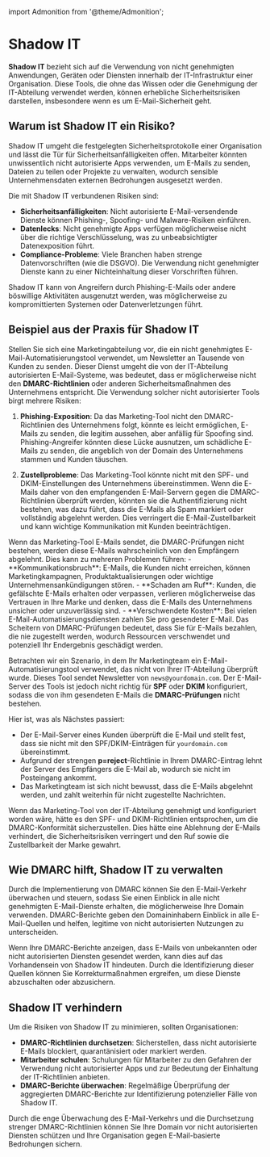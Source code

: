 import Admonition from '@theme/Admonition';

# Shadow IT

**Shadow IT** bezieht sich auf die Verwendung von nicht genehmigten Anwendungen, Geräten oder Diensten innerhalb der IT-Infrastruktur einer Organisation. Diese Tools, die ohne das Wissen oder die Genehmigung der IT-Abteilung verwendet werden, können erhebliche Sicherheitsrisiken darstellen, insbesondere wenn es um E-Mail-Sicherheit geht.

## Warum ist Shadow IT ein Risiko?

Shadow IT umgeht die festgelegten Sicherheitsprotokolle einer Organisation und lässt die Tür für Sicherheitsanfälligkeiten offen. Mitarbeiter könnten unwissentlich nicht autorisierte Apps verwenden, um E-Mails zu senden, Dateien zu teilen oder Projekte zu verwalten, wodurch sensible Unternehmensdaten externen Bedrohungen ausgesetzt werden.

Die mit Shadow IT verbundenen Risiken sind:

- **Sicherheitsanfälligkeiten**: Nicht autorisierte E-Mail-versendende Dienste können Phishing-, Spoofing- und Malware-Risiken einführen.
- **Datenlecks**: Nicht genehmigte Apps verfügen möglicherweise nicht über die richtige Verschlüsselung, was zu unbeabsichtigter Datenexposition führt.
- **Compliance-Probleme**: Viele Branchen haben strenge Datenvorschriften (wie die DSGVO). Die Verwendung nicht genehmigter Dienste kann zu einer Nichteinhaltung dieser Vorschriften führen.

<Admonition type="danger" title="Kritisches Sicherheitsrisiko">
Shadow IT kann von Angreifern durch Phishing-E-Mails oder andere böswillige Aktivitäten ausgenutzt werden, was möglicherweise zu kompromittierten Systemen oder Datenverletzungen führt.
</Admonition>

## Beispiel aus der Praxis für Shadow IT

Stellen Sie sich eine Marketingabteilung vor, die ein nicht genehmigtes E-Mail-Automatisierungstool verwendet, um Newsletter an Tausende von Kunden zu senden. Dieser Dienst umgeht die von der IT-Abteilung autorisierten E-Mail-Systeme, was bedeutet, dass er möglicherweise nicht den **DMARC-Richtlinien** oder anderen Sicherheitsmaßnahmen des Unternehmens entspricht. Die Verwendung solcher nicht autorisierter Tools birgt mehrere Risiken:

1. **Phishing-Exposition**: Da das Marketing-Tool nicht den DMARC-Richtlinien des Unternehmens folgt, könnte es leicht ermöglichen, E-Mails zu senden, die legitim aussehen, aber anfällig für Spoofing sind. Phishing-Angreifer könnten diese Lücke ausnutzen, um schädliche E-Mails zu senden, die angeblich von der Domain des Unternehmens stammen und Kunden täuschen.

2. **Zustellprobleme**: Das Marketing-Tool könnte nicht mit den SPF- und DKIM-Einstellungen des Unternehmens übereinstimmen. Wenn die E-Mails daher von den empfangenden E-Mail-Servern gegen die DMARC-Richtlinien überprüft werden, könnten sie die Authentifizierung nicht bestehen, was dazu führt, dass die E-Mails als Spam markiert oder vollständig abgelehnt werden. Dies verringert die E-Mail-Zustellbarkeit und kann wichtige Kommunikation mit Kunden beeinträchtigen.

<Admonition type="warning" title="Die Kosten von Shadow IT auf E-Mail">
Wenn das Marketing-Tool E-Mails sendet, die DMARC-Prüfungen nicht bestehen, werden diese E-Mails wahrscheinlich von den Empfängern abgelehnt. Dies kann zu mehreren Problemen führen:
- **Kommunikationsbruch**: E-Mails, die Kunden nicht erreichen, können Marketingkampagnen, Produktaktualisierungen oder wichtige Unternehmensankündigungen stören.
- **Schaden am Ruf**: Kunden, die gefälschte E-Mails erhalten oder verpassen, verlieren möglicherweise das Vertrauen in Ihre Marke und denken, dass die E-Mails des Unternehmens unsicher oder unzuverlässig sind.
- **Verschwendete Kosten**: Bei vielen E-Mail-Automatisierungsdiensten zahlen Sie pro gesendeter E-Mail. Das Scheitern von DMARC-Prüfungen bedeutet, dass Sie für E-Mails bezahlen, die nie zugestellt werden, wodurch Ressourcen verschwendet und potenziell Ihr Endergebnis geschädigt werden.
</Admonition>

Betrachten wir ein Szenario, in dem Ihr Marketingteam ein E-Mail-Automatisierungstool verwendet, das nicht von Ihrer IT-Abteilung überprüft wurde. Dieses Tool sendet Newsletter von `news@yourdomain.com`. Der E-Mail-Server des Tools ist jedoch nicht richtig für **SPF** oder **DKIM** konfiguriert, sodass die von ihm gesendeten E-Mails die **DMARC-Prüfungen** nicht bestehen.

Hier ist, was als Nächstes passiert:

- Der E-Mail-Server eines Kunden überprüft die E-Mail und stellt fest, dass sie nicht mit den SPF/DKIM-Einträgen für `yourdomain.com` übereinstimmt.
- Aufgrund der strengen **p=reject**-Richtlinie in Ihrem DMARC-Eintrag lehnt der Server des Empfängers die E-Mail ab, wodurch sie nicht im Posteingang ankommt.
- Das Marketingteam ist sich nicht bewusst, dass die E-Mails abgelehnt werden, und zahlt weiterhin für nicht zugestellte Nachrichten.

<Admonition type="info" title="Was hätte getan werden können?">
Wenn das Marketing-Tool von der IT-Abteilung genehmigt und konfiguriert worden wäre, hätte es den SPF- und DKIM-Richtlinien entsprochen, um die DMARC-Konformität sicherzustellen. Dies hätte eine Ablehnung der E-Mails verhindert, die Sicherheitsrisiken verringert und den Ruf sowie die Zustellbarkeit der Marke gewahrt.
</Admonition>

## Wie DMARC hilft, Shadow IT zu verwalten

Durch die Implementierung von DMARC können Sie den E-Mail-Verkehr überwachen und steuern, sodass Sie einen Einblick in alle nicht genehmigten E-Mail-Dienste erhalten, die möglicherweise Ihre Domain verwenden. DMARC-Berichte geben den Domaininhabern Einblick in alle E-Mail-Quellen und helfen, legitime von nicht autorisierten Nutzungen zu unterscheiden.

<Admonition type="info" title="Shadow IT und DMARC">
Wenn Ihre DMARC-Berichte anzeigen, dass E-Mails von unbekannten oder nicht autorisierten Diensten gesendet werden, kann dies auf das Vorhandensein von Shadow IT hindeuten. Durch die Identifizierung dieser Quellen können Sie Korrekturmaßnahmen ergreifen, um diese Dienste abzuschalten oder abzusichern.
</Admonition>

## Shadow IT verhindern

Um die Risiken von Shadow IT zu minimieren, sollten Organisationen:

- **DMARC-Richtlinien durchsetzen**: Sicherstellen, dass nicht autorisierte E-Mails blockiert, quarantänisiert oder markiert werden.
- **Mitarbeiter schulen**: Schulungen für Mitarbeiter zu den Gefahren der Verwendung nicht autorisierter Apps und zur Bedeutung der Einhaltung der IT-Richtlinien anbieten.
- **DMARC-Berichte überwachen**: Regelmäßige Überprüfung der aggregierten DMARC-Berichte zur Identifizierung potenzieller Fälle von Shadow IT.

Durch die enge Überwachung des E-Mail-Verkehrs und die Durchsetzung strenger DMARC-Richtlinien können Sie Ihre Domain vor nicht autorisierten Diensten schützen und Ihre Organisation gegen E-Mail-basierte Bedrohungen sichern.
